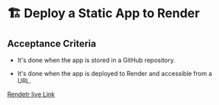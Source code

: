 # 🏗️ Deploy a Static App to Render

## Acceptance Criteria

* It's done when the app is stored in a GitHub repository.

* It's done when the app is deployed to Render and accessible from a URL.

[Rendetr live Link](https://statistic-deployment.onrender.com)

